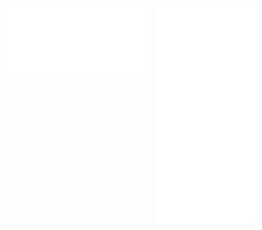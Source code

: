 [<img align="left" width="55%" alt="fernandopal metrics" src="https://github.com/fernandopal/fernandopal/blob/master/metrics-left.svg">](https://github.com/fernandopal)
[<img align="right" width="40%" alt="www.fernandopal.es speed" src="https://github.com/fernandopal/fernandopal/blob/master/metrics-right.svg">](https://www.fernandopal.es)
